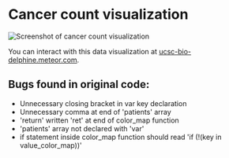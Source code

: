 # Cancer count visualization

![Screenshot of cancer count visualization](https://cloud.githubusercontent.com/assets/9803285/13720276/49b18c18-e7b9-11e5-885a-696908e98cce.png)

You can interact with this data visualization at [ucsc-bio-delphine.meteor.com](http://ucsc-bio-delphine.meteor.com).

## Bugs found in original code:

* Unnecessary closing bracket in var key declaration
* Unnecessary comma at end of 'patients' array
* 'return' written 'ret' at end of color_map function
* 'patients' array not declared with 'var'
* if statement inside color_map function should read 'if (!(key in value_color_map))'